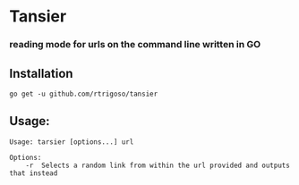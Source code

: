 # Tansier
### reading mode for urls on the command line written in GO
## Installation
```
go get -u github.com/rtrigoso/tansier
```
## Usage:
```
Usage: tarsier [options...] url

Options:
	-r	Selects a random link from within the url provided and outputs that instead
```